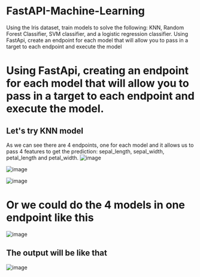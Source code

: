 # FastAPI-Machine-Learning
Using the Iris dataset, train models to solve the following: KNN, Random Forest Classifier, SVM classifier, and a logistic regression classifier. Using FastApi, create an endpoint for each model that will allow you to pass in a target to each endpoint and execute the model
# Using FastApi, creating an endpoint for each model that will allow you to pass in a target to each endpoint and execute the model.
## Let's try KNN model 
As we can see there are 4 endpoints, one for each model and it allows us to pass 4 features to get the prediction: sepal_length, sepal_width, petal_length and petal_width.
![image](https://user-images.githubusercontent.com/86193960/222765064-bea9b842-a2eb-40a9-8c30-82c744f973b8.png)

![image](https://user-images.githubusercontent.com/86193960/222765370-6d6df634-8c41-471d-9d5a-5e03f8186be8.png)

![image](https://user-images.githubusercontent.com/86193960/222765508-de84180c-f288-4020-ae17-d98035a56806.png)

 # Or we could do the 4 models in one endpoint like this
 
![image](https://user-images.githubusercontent.com/86193960/222823009-d2a9b1e4-923c-44ec-abaa-811d231e048b.png)

## The output will be like that

![image](https://user-images.githubusercontent.com/86193960/222823419-43d297ad-751f-4726-b2c8-7fb29bf1ff2f.png)

